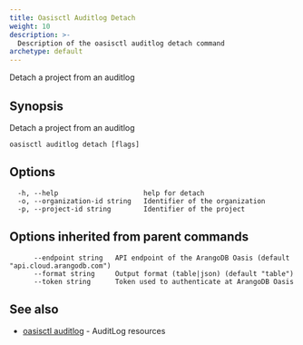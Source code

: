 ```yaml
---
title: Oasisctl Auditlog Detach
weight: 10
description: >-
  Description of the oasisctl auditlog detach command
archetype: default
---
```

Detach a project from an auditlog

## Synopsis

Detach a project from an auditlog

```
oasisctl auditlog detach [flags]
```

## Options

```
  -h, --help                     help for detach
  -o, --organization-id string   Identifier of the organization
  -p, --project-id string        Identifier of the project
```

## Options inherited from parent commands

```
      --endpoint string   API endpoint of the ArangoDB Oasis (default "api.cloud.arangodb.com")
      --format string     Output format (table|json) (default "table")
      --token string      Token used to authenticate at ArangoDB Oasis
```

## See also

* [oasisctl auditlog](_index.md)	 - AuditLog resources

